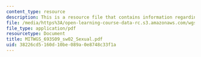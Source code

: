 ```yaml
---
content_type: resource
description: This is a resource file that contains information regarding sexual.
file: /media/https%3A/open-learning-course-data-rc.s3.amazonaws.com/wgs-693-gender-race-and-the-complexities-of-science-and-technology-a-problem-based-learning-experiment-spring-2009/38226cd5160d10be089a0e8748c33f1a_MITWGS_693S09_sw02_Sexual.pdf
file_type: application/pdf
resourcetype: Document
title: MITWGS_693S09_sw02_Sexual.pdf
uid: 38226cd5-160d-10be-089a-0e8748c33f1a
---
```

